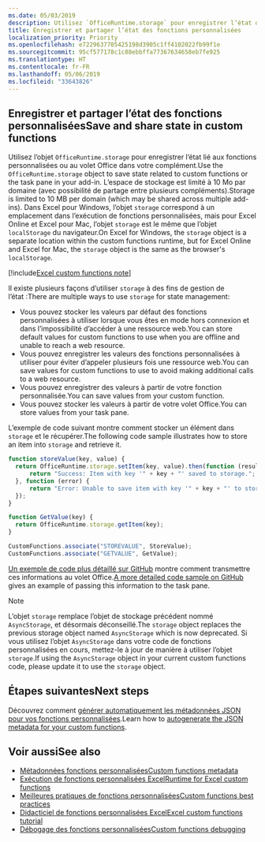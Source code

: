 ```yaml
---
ms.date: 05/03/2019
description: Utilisez `OfficeRuntime.storage` pour enregistrer l’état des fonctions personnalisées.
title: Enregistrer et partager l’état des fonctions personnalisées
localization_priority: Priority
ms.openlocfilehash: e7229637705425198d3905c1ff4102022fb99f1e
ms.sourcegitcommit: 95cf577178c1c88ebbffa77367634658eb7fe925
ms.translationtype: HT
ms.contentlocale: fr-FR
ms.lasthandoff: 05/06/2019
ms.locfileid: "33643826"
---
```

## <a name="save-and-share-state-in-custom-functions"></a><span data-ttu-id="fc43c-103">Enregistrer et partager l’état des fonctions personnalisées</span><span class="sxs-lookup"><span data-stu-id="fc43c-103">Save and share state in custom functions</span></span>

<span data-ttu-id="fc43c-104">Utilisez l’objet `OfficeRuntime.storage` pour enregistrer l’état lié aux fonctions personnalisées ou au volet Office dans votre complément.</span><span class="sxs-lookup"><span data-stu-id="fc43c-104">Use the `OfficeRuntime.storage` object to save state related to custom functions or the task pane in your add-in.</span></span> <span data-ttu-id="fc43c-105">L’espace de stockage est limité à 10 Mo par domaine (avec possibilité de partage entre plusieurs compléments).</span><span class="sxs-lookup"><span data-stu-id="fc43c-105">Storage is limited to 10 MB per domain (which may be shared across multiple add-ins).</span></span> <span data-ttu-id="fc43c-106">Dans Excel pour Windows, l’objet `storage` correspond à un emplacement dans l’exécution de fonctions personnalisées, mais pour Excel Online et Excel pour Mac, l’objet `storage` est le même que l’objet `localStorage` du navigateur.</span><span class="sxs-lookup"><span data-stu-id="fc43c-106">On Excel for Windows, the `storage` object is a separate location within the custom functions runtime, but for Excel Online and Excel for Mac, the `storage` object is the same as the browser's `localStorage`.</span></span>

[!include[Excel custom functions note](../includes/excel-custom-functions-note.md)]

<span data-ttu-id="fc43c-107">Il existe plusieurs façons d’utiliser `storage` à des fins de gestion de l’état :</span><span class="sxs-lookup"><span data-stu-id="fc43c-107">There are multiple ways to use `storage` for state management:</span></span>

- <span data-ttu-id="fc43c-108">Vous pouvez stocker les valeurs par défaut des fonctions personnalisées à utiliser lorsque vous êtes en mode hors connexion et dans l’impossibilité d’accéder à une ressource web.</span><span class="sxs-lookup"><span data-stu-id="fc43c-108">You can store default values for custom functions to use when you are offline and unable to reach a web resource.</span></span>
- <span data-ttu-id="fc43c-109">Vous pouvez enregistrer les valeurs des fonctions personnalisées à utiliser pour éviter d’appeler plusieurs fois une ressource web.</span><span class="sxs-lookup"><span data-stu-id="fc43c-109">You can save values for custom functions to use to avoid making additional calls to a web resource.</span></span>
- <span data-ttu-id="fc43c-110">Vous pouvez enregistrer des valeurs à partir de votre fonction personnalisée.</span><span class="sxs-lookup"><span data-stu-id="fc43c-110">You can save values from your custom function.</span></span>
- <span data-ttu-id="fc43c-111">Vous pouvez stocker les valeurs à partir de votre volet Office.</span><span class="sxs-lookup"><span data-stu-id="fc43c-111">You can store values from your task pane.</span></span>

<span data-ttu-id="fc43c-112">L’exemple de code suivant montre comment stocker un élément dans `storage` et le récupérer.</span><span class="sxs-lookup"><span data-stu-id="fc43c-112">The following code sample illustrates how to store an item into `storage` and retrieve it.</span></span>

```js
function storeValue(key, value) {
  return OfficeRuntime.storage.setItem(key, value).then(function (result) {
      return "Success: Item with key '" + key + "' saved to storage.";
  }, function (error) {
      return "Error: Unable to save item with key '" + key + "' to storage. " + error;
  });
}

function GetValue(key) {
  return OfficeRuntime.storage.getItem(key);
}

CustomFunctions.associate("STOREVALUE", StoreValue);
CustomFunctions.associate("GETVALUE", GetValue);
```

<span data-ttu-id="fc43c-113">[Un exemple de code plus détaillé sur GitHub](https://github.com/OfficeDev/PnP-OfficeAddins/tree/master/Excel-custom-functions/AsyncStorage) montre comment transmettre ces informations au volet Office.</span><span class="sxs-lookup"><span data-stu-id="fc43c-113">[A more detailed code sample on GitHub](https://github.com/OfficeDev/PnP-OfficeAddins/tree/master/Excel-custom-functions/AsyncStorage) gives an example of passing this information to the task pane.</span></span>

>[!NOTE]
> <span data-ttu-id="fc43c-114">L’objet `storage` remplace l’objet de stockage précédent nommé `AsyncStorage`, et désormais déconseillé.</span><span class="sxs-lookup"><span data-stu-id="fc43c-114">The `storage` object replaces the previous storage object named `AsyncStorage` which is now deprecated.</span></span> <span data-ttu-id="fc43c-115">Si vous utilisez l’objet `AsyncStorage` dans votre code de fonctions personnalisées en cours, mettez-le à jour de manière à utiliser l’objet `storage`.</span><span class="sxs-lookup"><span data-stu-id="fc43c-115">If using the `AsyncStorage` object in your current custom functions code, please update it to use the `storage` object.</span></span>

## <a name="next-steps"></a><span data-ttu-id="fc43c-116">Étapes suivantes</span><span class="sxs-lookup"><span data-stu-id="fc43c-116">Next steps</span></span>
<span data-ttu-id="fc43c-117">Découvrez comment [générer automatiquement les métadonnées JSON pour vos fonctions personnalisées](custom-functions-json-autogeneration.md).</span><span class="sxs-lookup"><span data-stu-id="fc43c-117">Learn how to [autogenerate the JSON metadata for your custom functions](custom-functions-json-autogeneration.md).</span></span> 

## <a name="see-also"></a><span data-ttu-id="fc43c-118">Voir aussi</span><span class="sxs-lookup"><span data-stu-id="fc43c-118">See also</span></span>

* [<span data-ttu-id="fc43c-119">Métadonnées fonctions personnalisées</span><span class="sxs-lookup"><span data-stu-id="fc43c-119">Custom functions metadata</span></span>](custom-functions-json.md)
* [<span data-ttu-id="fc43c-120">Exécution de fonctions personnalisées Excel</span><span class="sxs-lookup"><span data-stu-id="fc43c-120">Runtime for Excel custom functions</span></span>](custom-functions-runtime.md)
* [<span data-ttu-id="fc43c-121">Meilleures pratiques de fonctions personnalisées</span><span class="sxs-lookup"><span data-stu-id="fc43c-121">Custom functions best practices</span></span>](custom-functions-best-practices.md)
* [<span data-ttu-id="fc43c-122">Didacticiel de fonctions personnalisées Excel</span><span class="sxs-lookup"><span data-stu-id="fc43c-122">Excel custom functions tutorial</span></span>](../tutorials/excel-tutorial-create-custom-functions.md)
* [<span data-ttu-id="fc43c-123">Débogage des fonctions personnalisées</span><span class="sxs-lookup"><span data-stu-id="fc43c-123">Custom functions debugging</span></span>](custom-functions-debugging.md)
